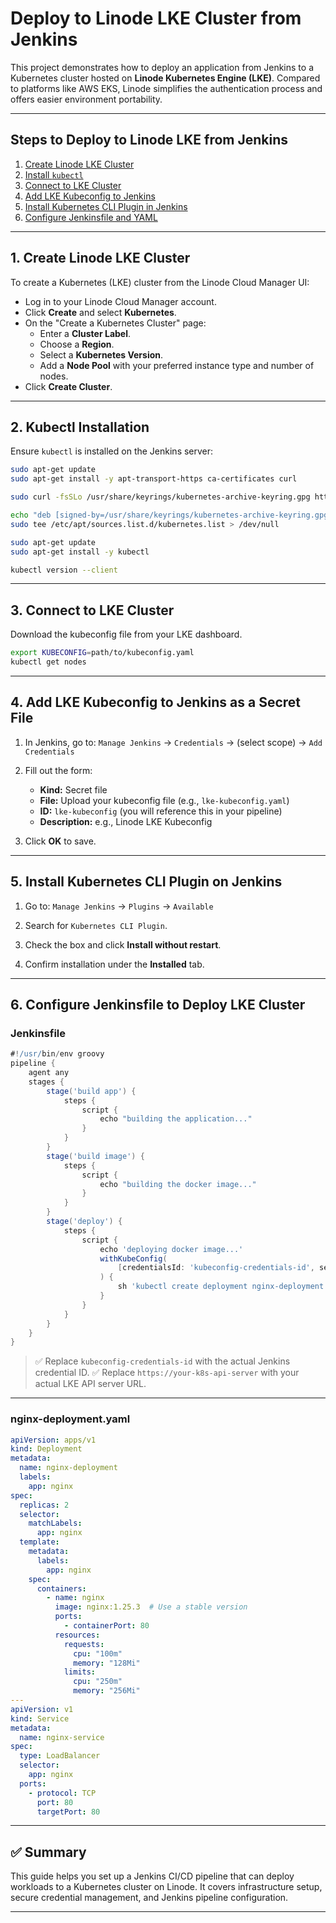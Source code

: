 # Deploy to Linode LKE Cluster from Jenkins

This project demonstrates how to deploy an application from Jenkins to a Kubernetes cluster hosted on **Linode Kubernetes Engine (LKE)**. Compared to platforms like AWS EKS, Linode simplifies the authentication process and offers easier environment portability.

---

## Steps to Deploy to Linode LKE from Jenkins

1. [Create Linode LKE Cluster](#1-create-linode-lke-cluster)
2. [Install `kubectl`](#2-kubectl-installation)
3. [Connect to LKE Cluster](#3-connect-to-lke-cluster)
4. [Add LKE Kubeconfig to Jenkins](#4-add-lke-kubeconfig-to-jenkins-as-a-secret-file)
5. [Install Kubernetes CLI Plugin in Jenkins](#5-install-kubernetes-cli-plugin-on-jenkins)
6. [Configure Jenkinsfile and YAML](#6-configure-jenkinsfile-to-deploy-lke-cluster)

---

## 1. Create Linode LKE Cluster

To create a Kubernetes (LKE) cluster from the Linode Cloud Manager UI:

- Log in to your Linode Cloud Manager account.
- Click **Create** and select **Kubernetes**.
- On the "Create a Kubernetes Cluster" page:
  - Enter a **Cluster Label**.
  - Choose a **Region**.
  - Select a **Kubernetes Version**.
  - Add a **Node Pool** with your preferred instance type and number of nodes.
- Click **Create Cluster**.

---

## 2. Kubectl Installation

Ensure `kubectl` is installed on the Jenkins server:

```bash
sudo apt-get update
sudo apt-get install -y apt-transport-https ca-certificates curl

sudo curl -fsSLo /usr/share/keyrings/kubernetes-archive-keyring.gpg https://packages.cloud.google.com/apt/doc/apt-key.gpg

echo "deb [signed-by=/usr/share/keyrings/kubernetes-archive-keyring.gpg] https://apt.kubernetes.io/ kubernetes-xenial main" | \
sudo tee /etc/apt/sources.list.d/kubernetes.list > /dev/null

sudo apt-get update
sudo apt-get install -y kubectl

kubectl version --client
````

---

## 3. Connect to LKE Cluster

Download the kubeconfig file from your LKE dashboard.

```bash
export KUBECONFIG=path/to/kubeconfig.yaml
kubectl get nodes
```

---

## 4. Add LKE Kubeconfig to Jenkins as a Secret File

1. In Jenkins, go to:
   `Manage Jenkins` → `Credentials` → (select scope) → `Add Credentials`

2. Fill out the form:

   * **Kind:** Secret file
   * **File:** Upload your kubeconfig file (e.g., `lke-kubeconfig.yaml`)
   * **ID:** `lke-kubeconfig` (you will reference this in your pipeline)
   * **Description:** e.g., Linode LKE Kubeconfig

3. Click **OK** to save.

---

## 5. Install Kubernetes CLI Plugin on Jenkins

1. Go to:
   `Manage Jenkins` → `Plugins` → `Available`

2. Search for `Kubernetes CLI Plugin`.

3. Check the box and click **Install without restart**.

4. Confirm installation under the **Installed** tab.

---

## 6. Configure Jenkinsfile to Deploy LKE Cluster

### Jenkinsfile

```groovy
#!/usr/bin/env groovy
pipeline {
    agent any
    stages {
        stage('build app') {
            steps {
                script {
                    echo "building the application..."
                }
            }
        }
        stage('build image') {
            steps {
                script {
                    echo "building the docker image..."
                }
            }
        }
        stage('deploy') {
            steps {
                script {
                    echo 'deploying docker image...'
                    withKubeConfig(
                        [credentialsId: 'kubeconfig-credentials-id', serverUrl: 'https://your-k8s-api-server']
                    ) {
                        sh 'kubectl create deployment nginx-deployment --image=nginx'
                    }
                }
            }
        }
    }
}
```

> ✅ Replace `kubeconfig-credentials-id` with the actual Jenkins credential ID.
> ✅ Replace `https://your-k8s-api-server` with your actual LKE API server URL.

---

### nginx-deployment.yaml

```yaml
apiVersion: apps/v1
kind: Deployment
metadata:
  name: nginx-deployment
  labels:
    app: nginx
spec:
  replicas: 2
  selector:
    matchLabels:
      app: nginx
  template:
    metadata:
      labels:
        app: nginx
    spec:
      containers:
        - name: nginx
          image: nginx:1.25.3  # Use a stable version
          ports:
            - containerPort: 80
          resources:
            requests:
              cpu: "100m"
              memory: "128Mi"
            limits:
              cpu: "250m"
              memory: "256Mi"
---
apiVersion: v1
kind: Service
metadata:
  name: nginx-service
spec:
  type: LoadBalancer
  selector:
    app: nginx
  ports:
    - protocol: TCP
      port: 80
      targetPort: 80
```

---

## ✅ Summary

This guide helps you set up a Jenkins CI/CD pipeline that can deploy workloads to a Kubernetes cluster on Linode. It covers infrastructure setup, secure credential management, and Jenkins pipeline configuration.

---
